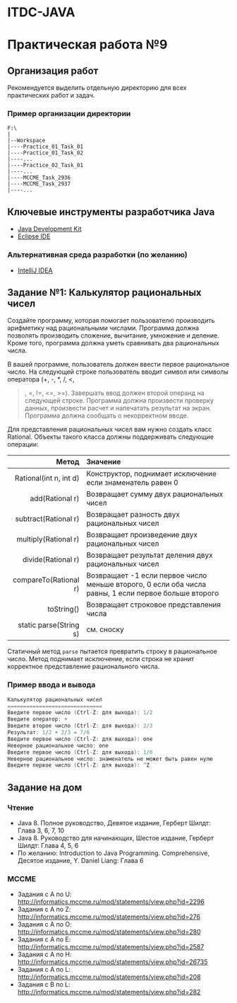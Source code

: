 # ITDC-JAVA
Практическая работа №9
======================

## Организация работ

Рекомендуется выделить отдельную директорию для всех практических работ и задач.

### Пример организации директории

```
F:\
|
|--Workspace
|----Practice_01_Task_01
|----Practice_01_Task_02
|----...
|----Practice_02_Task_01
|----...
|----MCCME_Task_2936
|----MCCME_Task_2937
|----...
```

## Ключевые инструменты разработчика Java

* [Java Development Kit](http://www.oracle.com/technetwork/java/javase/downloads/jdk8-downloads-2133151.html)
* [Eclipse IDE](https://eclipse.org/downloads/packages/eclipse-ide-java-developers/oxygenr)

### Альтернативная среда разработки (по желанию)

* [IntelliJ IDEA](https://www.jetbrains.com/idea)

## Задание №1: Калькулятор рациональных чисел

Создайте программу, которая помогает пользователю производить арифметику над
рациональными числами. Программа должна позволять производить сложение,
вычитание, умножение и деление. Кроме того, программа должна уметь сравнивать
два рациональных числа.

В вашей программе, пользователь должен ввести первое рациональное число. На
следующей строке пользователь вводит символ или символы оператора (+, -, \*, /, <,
>, =, !=, <=, >=). Завершать ввод должен второй операнд на следующей строке.
Программа должна произвести проверку данных, произвести расчет и напечатать
результат на экран. Программа должна сообщать о некорректном вводе.

Для представления рациональных чисел вам нужно создать класс Rational. Объекты
такого класса должны поддерживать следующие операции:

| Метод                           | Значение                                                                                             |
| ---------------------: | :--------------------------------------------------------------------------------------------------- |
| Rational(int n, int d) | Конструктор, поднимает исключение если знаменатель равен 0                                           |
| add(Rational r)        | Возвращает сумму двух рациональных чисел                                                             |
| subtract(Rational r)   | Возвращает разность двух рациональных чисел                                                          |
| multiply(Rational r)   | Возвращает произведение двух рациональных чисел                                                      |
| divide(Rational r)     | Возвращает результат деления двух рациональных чисел                                                 |
| compareTo(Rational r)  | Возвращает -1 если первое число меньше второго, 0 если оба числа равны, 1 если первое больше второго |
| toString()             | Возвращает строковое представления числа                                                             |
| static parse(String s) | см. сноску                                                                                           |

Статичный метод `parse` пытается превратить строку в рациональное число. Метод
поднимает исключение, если строка не хранит корректное представление
рационального числа.

### Пример ввода и вывода

```java
Калькулятор рациональных чисел
==============================
Введите первое число (Ctrl-Z: для выхода): 1/2
Введите оператор: +
Введите второе число (Ctrl-Z: для выхода): 2/3
Результат: 1/2 + 2/3 = 7/6
Введите первое число (Ctrl-Z: для выхода): one
Неверное рациональное число: one
Введите первое число (Ctrl-Z: для выхода): 1/0
Неверное рациональное число: знаменатель не может быть равен нулю
Введите первое число (Ctrl-Z: для выхода): ^Z
```

## Задание на дом

### Чтение

* Java 8. Полное руководство, Девятое издание, Герберт Шилдт: Глава 3, 6, 7, 10
* Java 8. Руководство для начинающих, Шестое издание, Герберт Шилдт: Глава 4, 5, 6
* По желанию: Introduction to Java Programming. Comprehensive, Десятое издание, Y. Daniel Liang: Глава 6

### MCCME

* Задания с A по U: http://informatics.mccme.ru/mod/statements/view.php?id=2296
* Задания с A по Z: http://informatics.mccme.ru/mod/statements/view.php?id=276
* Задания с A по O: http://informatics.mccme.ru/mod/statements/view.php?id=280
* Задания с A по E: http://informatics.mccme.ru/mod/statements/view.php?id=2587
* Задания с A по H: http://informatics.mccme.ru/mod/statements/view.php?id=26735
* Задания с A по L: http://informatics.mccme.ru/mod/statements/view.php?id=208
* Задания с B по L: http://informatics.mccme.ru/mod/statements/view.php?id=282
